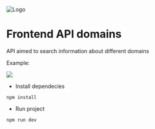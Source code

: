 ![Logo](https://www.komarcalabs.com/images/vuejsColor.png)

# Frontend API domains

API aimed to search information about different domains



Example:

![](https://i.gyazo.com/cac4914cb2a294b06cf5f9303d8bca8c.gif)

- Install dependecies

`npm install`

- Run project

`npm run dev`
